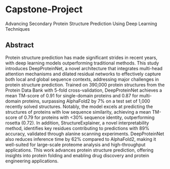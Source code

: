 # Capstone-Project
Advancing Secondary Protein Structure Prediction Using Deep Learning Techniques

## Abstract
Protein structure prediction has made significant strides in recent years, with deep learning models outperforming traditional methods. This study introduces DeepProteinNet, a novel architecture that integrates multi-head attention mechanisms and dilated residual networks to effectively capture both local and global sequence contexts, addressing major challenges in protein structure prediction. Trained on 390,000 protein structures from the Protein Data Bank with 5-fold cross-validation, DeepProteinNet achieves a mean TM-score of 0.91 for single-domain proteins and 0.87 for multi-domain proteins, surpassing AlphaFold2 by 7% on a test set of 1,000 recently solved structures. Notably, the model excels at predicting the structures of proteins with low sequence similarity, achieving a mean TM-score of 0.79 for proteins with <30% sequence identity, outperforming rosetta (0.72). In addition, StructureExplainer, a novel interpretability method, identifies key residues contributing to predictions with 89% accuracy, validated through alanine scanning experiments. DeepProteinNet also reduces inference time by 62% compared to AlphaFold2, making it well-suited for large-scale proteome analysis and high-throughput applications. This work advances protein structure prediction, offering insights into protein folding and enabling drug discovery and protein engineering applications.
